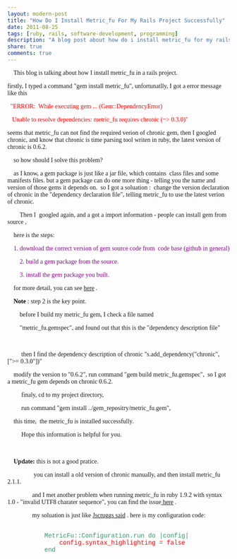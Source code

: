 ```yaml
---
layout: modern-post
title: "How Do I Install Metric_fu For My Rails Project Successfully"
date: 2011-08-25
tags: [ruby, rails, software-development, programming]
description: "A blog post about how do i install metric_fu for my rails project successfully and software development."
share: true
comments: true
---
```


<p><span style="font-family: Comic Sans MS;"><span style="white-space: pre;">	</span>
This blog is talking about how I install metric_fu in a rails project.</span>
</p>
<p><span style="font-family: Comic Sans MS;">firstly, I typed a command &quot;gem install metric_fu&quot;, unfortunatlly, I got a error message like this</span>
</p>
<p><span style="font-family: Comic Sans MS;"><span style="color: #ff0000;"><span style="white-space: pre;">	</span>
&quot;ERROR: &nbsp;While executing gem ... (Gem::DependencyError)</span>
</span>
</p>
<p><span style="font-family: Comic Sans MS;"><span style="color: #ff0000;"><span style="white-space: pre;">	</span>
&nbsp;Unable to resolve dependencies: metric_fu requires chronic (~&gt; 0.3.0)&quot;</span>
</span>
</p>
<p><span style="font-family: Comic Sans MS;"> seems that metric_fu can not find the required verion of chronic gem, then I googled chronic, and know that chronic is time parsing tool writen in ruby, the latest version of chronic is 0.6.2.&nbsp;</span>
</p>
<p><span style="font-family: Comic Sans MS;"><span style="white-space: pre;">	</span>
so how should I solve this problem?</span>
</p>
<p><span style="font-family: Comic Sans MS;"><span style="white-space: pre;">	</span>
as I know, a gem package is just like a jar file, which contains &nbsp;class files and some manifests files. but a gem package can do one more thing - telling you the name and version of those gems it depends on. &nbsp;so I got a soluation : &nbsp;change the version declaration of chronic in the &quot;dependency declaration file&quot;, telling metric_fu to use the latest verion of chronic.</span>
</p>
<p><span style="font-family: Comic Sans MS;">&nbsp;&nbsp;&nbsp;&nbsp;&nbsp;&nbsp;&nbsp; Then I&nbsp; googled again, and a got a import information - people can install gem from source ,&nbsp;</span>
</p>
<p><span style="font-family: Comic Sans MS;"><span style="white-space: pre;">	</span>
here is the steps:</span>
</p>
<p><span style="font-family: Comic Sans MS;"><span style="white-space: pre;">	</span>
<span style="color: #800080;">1. download the correct version of gem source code from &nbsp;code base (github in general)</span>
</span>
</p>
<p><span style="font-family: Comic Sans MS;"><span style="color: #800080;">&nbsp; &nbsp; &nbsp; &nbsp; 2. build a gem package from the source.&nbsp;</span>
</span>
</p>
<p><span style="font-family: Comic Sans MS;"><span style="color: #800080;">&nbsp; &nbsp; &nbsp; &nbsp; 3. install the gem package you built.</span>
</span>
</p>
<p><span style="font-family: Comic Sans MS;"><span style="white-space: pre;">	</span>
for more detail, you can see <a href="http://raflabs.com/blogs/silence-is-foo/2010/07/19/installing-a-gem-fork-from-github-source/" target="_blank">here</a>
.</span>
</p>
<p><span style="font-family: Comic Sans MS;"><span style="white-space: pre;">	</span>
<strong><span style="color: #000000;">Note</span>
</strong>
: step 2 is the key point.</span>
</p>
<p><span style="font-family: Comic Sans MS;">&nbsp;&nbsp;&nbsp;&nbsp;&nbsp;&nbsp;&nbsp; before I build my metric_fu gem, I check a file named </span>
</p>
<p><span style="font-family: Comic Sans MS;">&nbsp; &nbsp; &nbsp; &nbsp; &quot;metric_fu.gemspec&quot;, and found out that this is the &quot;dependency description file&quot;</span>
</p>
<p><span style="font-family: Comic Sans MS;"><br />
</span>
</p>
<p><span style="font-family: Comic Sans MS;">&nbsp;&nbsp;&nbsp;&nbsp;&nbsp;&nbsp;&nbsp;&nbsp; then I find the dependency description of chronic &quot;s.add_dependency(&quot;chronic&quot;, [&quot;&gt;= 0.3.0&quot;])&quot;</span>
</p>
<p><span style="font-family: Comic Sans MS;"><span style="white-space: pre;">	</span>
modify the version to &quot;0.6.2&quot;, run command &quot;gem build&nbsp;metric_fu.gemspec&quot;, &nbsp;so I got a metric_fu gem depends on chronic 0.6.2.</span>
</p>
<p><span style="font-family: Comic Sans MS;">&nbsp;&nbsp;&nbsp;&nbsp;&nbsp;&nbsp;&nbsp;&nbsp; finaly, cd to my project directory,</span>
</p>
<p><span style="font-family: Comic Sans MS;">&nbsp;&nbsp;&nbsp;&nbsp;&nbsp;&nbsp;&nbsp;&nbsp; run command &quot;gem install ../gem_repositry/metric_fu.gem&quot;,&nbsp;</span>
</p>
<p><span style="font-family: Comic Sans MS;"><span style="white-space: pre;">	 this time, </span>
the metric_fu is installed successfully. </span>
</p>
<p><span style="font-family: Comic Sans MS;">&nbsp;&nbsp;&nbsp;&nbsp;&nbsp;&nbsp;&nbsp;&nbsp; Hope this information is helpful for you.</span>
</p>
<p>&nbsp;</p>
<p><span style="font-family: Comic Sans MS;"><span style="white-space: pre;">	</span>
<strong>Update: </strong>
this is not a good pratice. </span>
</p>
<p><span style="font-family: Comic Sans MS;">&nbsp; &nbsp; &nbsp; &nbsp; &nbsp; &nbsp; &nbsp; &nbsp; &nbsp;you can install a old version of chronic manually, and then install metric_fu 2.1.1.</span>
</p>
<p><span style="font-family: Comic Sans MS;">&nbsp; &nbsp; &nbsp; &nbsp; &nbsp; &nbsp; &nbsp; &nbsp; and I met another problem when running metric_fu in ruby 1.9.2 with syntax 1.0 - &quot;invalid UTF8 charater sequence&quot;, you can find the issue<a href="https://github.com/jscruggs/metric_fu/issues/61" target="_blank"> here</a>
.</span>
</p>
<p><span style="font-family: Comic Sans MS;">&nbsp; &nbsp; &nbsp; &nbsp; &nbsp; &nbsp; &nbsp; &nbsp; my soluation is just like <a href="https://github.com/jscruggs/metric_fu/issues/61#issuecomment-827265" target="_blank">Jscruggs said</a>
. here is my configuration code:<span style="white-space: pre;"></span>
</span>
</p>
<p><span style="font-family: Comic Sans MS;"><span style="white-space: pre;">
<span style="font-family: Courier;"><span style="color: #339966;">          MetricFu::Configuration.run do |config|
              <span style="color: #ff0000;">config.syntax_highlighting = false</span>
          end</span>
</span>
</span>
</span>
</p>
